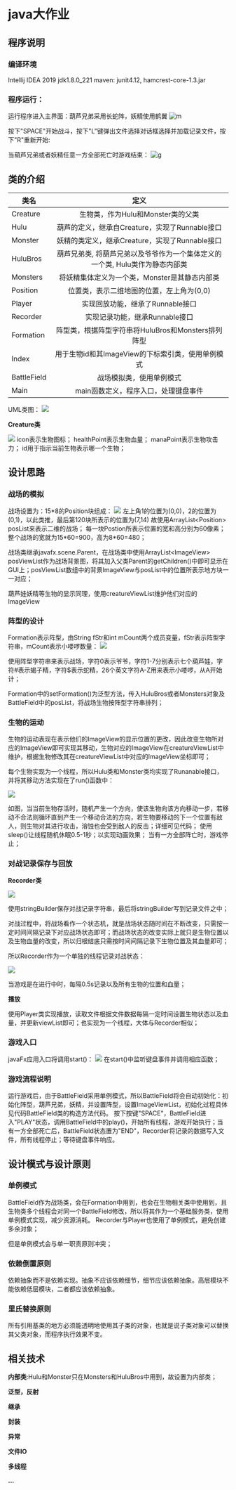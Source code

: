 # java大作业

## 程序说明

### 编译环境

Intellij IDEA 2019
jdk1.8.0_221
maven: junit4.12, hamcrest-core-1.3.jar

### 程序运行：

运行程序进入主界面：葫芦兄弟采用长蛇阵，妖精使用鹤翼
![m](main.png)

按下"SPACE"开始战斗，按下"L"键弹出文件选择对话框选择并加载记录文件，按下"R"重新开始:

当葫芦兄弟或者妖精任意一方全部死亡时游戏结束：
![g](gameOver.png)

## 类的介绍

| 类名 | 定义 |
| --- | :---: |
| Creature | 生物类，作为Hulu和Monster类的父类 |  
| Hulu| 葫芦的定义，继承自Creature，实现了Runnable接口 |   
| Monster| 妖精的类定义，继承Creature，实现了Runnable接口 |  
| HuluBros | 葫芦兄弟类, 将葫芦兄弟以及爷爷作为一个集体定义的一个类, Hulu类作为静态内部类 |  
| Monsters | 将妖精集体定义为一个类，Monster是其静态内部类 |  
| Position | 位置类，表示二维地图的位置，左上角为(0,0) |  
| Player | 实现回放功能，继承了Runnable接口 |  
| Recorder | 实现记录功能，继承Runnable接口 |  
| Formation | 阵型类，根据阵型字符串将HuluBros和Monsters排列阵型 |  
| Index | 用于生物id和其ImageView的下标索引类，使用单例模式 |  
| BattleField | 战场模拟类，使用单例模式|  
| Main | main函数定义，程序入口，处理键盘事件 |  

UML类图：
![](uml.png)

**Creature类**

![](Creature.png)
icon表示生物图标；
healthPoint表示生物血量；
manaPoint表示生物攻击力；
id用于指示当前生物表示哪一个生物；

## 设计思路

### 战场的模拟

战场设置为：15*8的Position块组成：
![](battleField.png)
左上角1的位置为(0,0)，2的位置为(0,1)，以此类推，最后第120块所表示的位置为(7,14)
故使用ArrayList\<Position\> posList来表示二维的战场；
每一块Postion所表示位置的宽和高分别为60像素；整个战场的宽就为15\*60=900，高为8\*60=480；

战场类继承javafx.scene.Parent，在战场类中使用ArrayList\<ImageView\> posViewList作为战场背景图，将其加入父类Parent的getChildren()中即可显示在GUI上；posViewList数组中的背景ImageView与posList中的位置所表示地方块一一对应；

葫芦娃妖精等生物的显示同理，使用creatureViewList维护他们对应的ImageView

### 阵型的设计

Formation表示阵型，由String fStr和int mCount两个成员变量，fStr表示阵型字符串，mCount表示小喽啰数量：
![](Formation.png)

使用阵型字符串来表示战场，字符0表示爷爷，字符1-7分别表示七个葫芦娃，字符#表示蝎子精，字符$表示蛇精，26个英文字符A-Z用来表示小喽啰，从A开始计；

Formation中的setFormation()为泛型方法，传入HuluBros或者Monsters对象及BattleField中的posList，将战场生物按阵型字符串排列；

### 生物的运动

生物的运动表现在表示他们的ImageView的显示位置的更改，因此改变生物所对应的ImageView即可实现其移动，生物对应的ImageView在creatureViewList中维护，根据生物修改其在creatureViewList中对应的ImageView坐标即可；

每个生物实现为一个线程，所以Hulu类和Monster类均实现了Runanable接口，并将其移动方法实现在了run()函数中：

![](run.png)

如图，当当前生物存活时，随机产生一个方向，使该生物向该方向移动一步，若移动不合法则循环直到产生一个移动合法的方向，若生物要移动的下一个位置有敌人，则生物对其进行攻击，溶蚀也会受到敌人的反击；详细可见代码；
使用sleep()让线程随机休眠0.5-1秒；以实现动画效果；
当有一方全部阵亡时，游戏停止；

### 对战记录保存与回放

**Recorder类**

![](Recorder.png)

使用stringBuilder保存对战记录字符串，最后将stringBuilder写到记录文件之中；

对战过程中，将战场看作一个状态机，就是战场状态随时间在不断改变，只需按一定时间间隔记录下对应战场状态即可；而战场状态的改变实际上就只是生物位置以及生物血量的改变，所以归根结底只需按时间间隔记录下生物位置及其血量即可；

所以Recorder作为一个单独的线程记录对战状态：

![](recorderRun.png)

当游戏是在进行中时，每隔0.5s记录以及所有生物的位置和血量；

**播放**

使用Player类实现播放，读取文件根据文件数据每隔一定时间设置生物状态以及血量，并更新viewList即可；也实现为一个线程，大体与Recorder相似；


### 游戏入口

javaFx应用入口将调用start()：
![](start.png)
在start()中监听键盘事件并调用相应函数；

### 游戏流程说明

运行游戏后，由于BattleField采用单例模式，所以BattleField将会自动初始化：初始化阵型，葫芦兄弟，妖精，并设置阵型，设置ImageViewList，初始化过程具体见代码BattleField类的构造方法代码。
按下按键"SPACE"，BattleField进入"PLAY"状态，调用BattleField中的play()，开始所有线程，游戏开始执行；当有一方全部死亡后，BattleField状态置为"END"，Recorder将记录的数据写入文件，所有线程停止；等待键盘事件响应。

## 设计模式与设计原则

### 单例模式

BattleField作为战场类，会在Formation中用到，也会在生物相关类中使用到，且生物类多个线程会对同一个BattleField修改，所以将其作为一个基础服务类，使用单例模式实现，减少资源消耗。
Recorder与Player也使用了单例模式，避免创建多余对象；

但是单例模式会与单一职责原则冲突；

### 依赖倒置原则

依赖抽象而不是依赖实现。抽象不应该依赖细节，细节应该依赖抽象。高层模块不能依赖低层模块，二者都应该依赖抽象。

### 里氏替换原则

所有引用基类的地方必须能透明地使用其子类的对象，也就是说子类对象可以替换其父类对象，而程序执行效果不变。

## 相关技术

**内部类**:Hulu和Monster只在Monsters和HuluBros中用到，故设置为内部类；

**泛型，反射**

**继承**

**封装**

**异常**

**文件IO**

**多线程**

**...**

